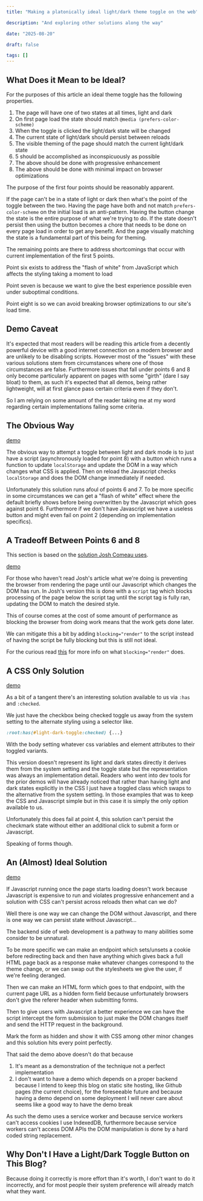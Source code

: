 ```yaml
---
title: "Making a platonically ideal light/dark theme toggle on the web"

description: "And exploring other solutions along the way"

date: "2025-08-20"

draft: false

tags: []
---
```


## What Does it Mean to be Ideal?

For the purposes of this article an ideal theme toggle has the following properties.

1) The page will have one of two states at all times, light and dark
2) On first page load the state should match `@media (prefers-color-scheme)`
3) When the toggle is clicked the light/dark state will be changed
4) The current state of light/dark should persist between reloads
5) The visible theming of the page should match the current light/dark state
6) 5 should be accomplished as inconspicuously as possible
7) The above should be done with progressive enhancement
8) The above should be done with minimal impact on browser optimizations

The purpose of the first four points should be reasonably apparent.

If the page can't be in a state of light or dark then what's the point of the toggle between the two.
Having the page have both and not match `prefers-color-scheme` on the initial load is an anti-pattern.
Having the button change the state is the entire purpose of what we're trying to do.
If the state doesn't persist then using the button becomes a chore that needs to be done on every page load in order to get any benefit.
And the page visually matching the state is a fundamental part of this being for theming.

The remaining points are there to address shortcomings that occur with current implementation of the first 5 points.

Point six exists to address the "flash of white" from JavaScript which affects the styling taking a moment to load 

Point seven is because we want to give the best experience possible even under suboptimal conditions.

Point eight is so we can avoid breaking browser optimizations to our site's load time.

## Demo Caveat

It's expected that most readers will be reading this article from a decently powerful device with a good internet connection on a modern browser and are unlikely to be disabling scripts.
However most of the "issues" with these various solutions stem from circumstances where one of those circumstances are false.
Furthermore issues that fall under points 6 and 8 only become particularly apparent on pages with some "girth" (dare I say bloat) to them, as such it's expected that all demos, being rather lightweight, will at first glance pass certain criteria even if they don't.

So I am relying on some amount of the reader taking me at my word regarding certain implementations failing some criteria.

## The Obvious Way

[demo](/static/demos/light-dark-demo-1)

The obvious way to attempt a toggle between light and dark mode is to just have a script (asynchronously loaded for point 8) with a button which runs a function to update `localStorage` and update the DOM in a way which changes what CSS is applied.
Then on reload the Javascript checks `localStorage` and does the DOM change immediately if needed.

Unfortunately this solution runs afoul of points 6 and 7.
To be more specific in some circumstances we can get a "flash of white" effect where the default briefly shows before being overwritten by the Javascript which goes against point 6.
Furthermore if we don't have Javascript we have a useless button and might even fail on point 2 (depending on implementation specifics).

## A Tradeoff Between Points 6 and 8

This section is based on the [solution Josh Comeau uses](https://www.joshwcomeau.com/react/dark-mode/).

[demo](/static/demos/light-dark-demo-2)

For those who haven't read Josh's article what we're doing is preventing the browser from rendering the page until our Javascript which changes the DOM has run.
In Josh's version this is done with a `script` tag which blocks processing of the page below the script tag until the script tag is fully ran, updating the DOM to match the desired style.

This of course comes at the cost of some amount of performance as blocking the browser from doing work means that the work gets done later.

We can mitigate this a bit by adding `blocking="render"` to the script instead of having the script be fully blocking but this is still not ideal.

For the curious read [this](https://csswizardry.com/2024/08/blocking-render-why-whould-you-do-that/) for more info on what `blocking="render"` does.

## A CSS Only Solution

[demo](/static/demos/light-dark-demo-3)

As a bit of a tangent there's an interesting solution available to us via `:has` and `:checked`.

We just have the checkbox being checked toggle us away from the system setting to the alternate styling using a selector like.

```css
:root:has(#light-dark-toggle:checked) {...}
```

With the body setting whatever css variables and element attributes to their toggled variants.

This version doesn't represent its light and dark states directly it derives them from the system setting and the toggle state but the representation was always an implementation detail.
Readers who went into dev tools for the prior demos will have already noticed that rather than having light and dark states explicitly in the CSS I just have a toggled class which swaps to the alternative from the system setting.
In those examples that was to keep the CSS and Javascript simple but in this case it is simply the only option available to us.

Unfortunately this does fail at point 4, this solution can't persist the checkmark state without either an additional click to submit a form or Javascript.

Speaking of forms though.

## An (Almost) Ideal Solution

[demo](/static/demos/light-dark-demo-4)

If Javascript running once the page starts loading doesn't work because Javascript is expensive to run and violates progressive enhancement and a solution with CSS can't persist across reloads then what can we do?

Well there is one way we can change the DOM without Javascript, and there is one way we can persist state without Javascript…

The backend side of web development is a pathway to many abilities some consider to be unnatural.

To be more specific we can make an endpoint which sets/unsets a cookie before redirecting back and then have anything which gives back a full HTML page back as a response make whatever changes correspond to the theme change, or we can swap out the stylesheets we give the user, if we're feeling deranged.

Then we can make an HTML form which goes to that endpoint, with the current page URL as a hidden form field because unfortunately browsers don't give the referer header when submitting forms.

Then to give users with Javascript a better experience we can have the script intercept the form submission to just make the DOM changes itself and send the HTTP request in the background.

Mark the form as hidden and show it with CSS among other minor changes and this solution hits every point perfectly.

That said the demo above doesn't do that because

1) It's meant as a demonstration of the technique not a perfect implementation
2) I don't want to have a demo which depends on a proper backend because I intend to keep this blog on static site hosting, like Github pages (the current choice), for the foreseeable future and because having a demo depend on some deployment I will never care about seems like a good way to have the demo break

As such the demo uses a service worker and because service workers can't access cookies I use IndexedDB, furthermore because service workers can't access DOM APIs the DOM manipulation is done by a hard coded string replacement.

## Why Don't I Have a Light/Dark Toggle Button on This Blog?

Because doing it correctly is more effort than it's worth, I don't want to do it incorrectly, and for most people their system preference will already match what they want.
